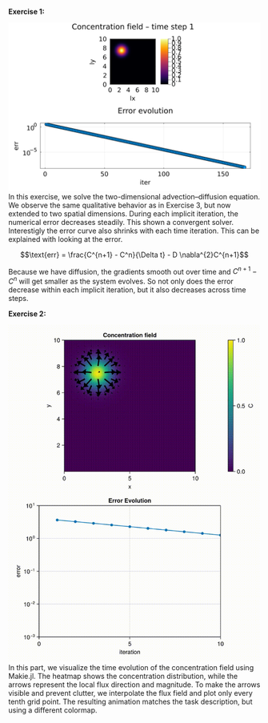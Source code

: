 
**Exercise 1:**

 ![2D Advection-Diffusion](./concentration_evolution.gif)
In this exercise, we solve the two-dimensional advection–diffusion equation.
We observe the same qualitative behavior as in Exercise 3, but now extended to two spatial dimensions.
During each implicit iteration, the numerical error decreases steadily. This shown a convergent solver. Interestigly the error curve also shrinks with each time iteration. This can be explained with looking at the error.

$$\text{err} = \frac{C^{n+1} - C^n}{\Delta t} - D \nabla^{2}C^{n+1}$$

Because we have diffusion, the gradients smooth out over time and $C^{n+1} - C^n$ will get smaller as the system evolves. So not only does the error decrease within each implicit iteration, but it also decreases across time steps.

**Exercise 2:**

![2d Advection Diffusion with Makie](./heatmap_arrows.gif)
In this part, we visualize the time evolution of the concentration field using Makie.jl.
The heatmap shows the concentration distribution, while the arrows represent the local flux direction and magnitude.
To make the arrows visible and prevent clutter, we interpolate the flux field and plot only every tenth grid point.
The resulting animation matches the task description, but using a different colormap.